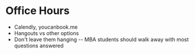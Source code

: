 # Office Hours

 - Calendly, youcanbook.me
 - Hangouts vs other options
 - Don't leave them hanging -- MBA students should walk away with most questions answered